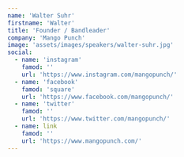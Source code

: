 ```yaml
---
name: 'Walter Suhr'
firstname: 'Walter'
title: 'Founder / Bandleader'
company: 'Mango Punch'
image: 'assets/images/speakers/walter-suhr.jpg'
social:
  - name: 'instagram'
    famod: ''
    url: 'https://www.instagram.com/mangopunch/'
  - name: 'facebook'
    famod: 'square'
    url: 'https://www.facebook.com/mangopunch/'
  - name: 'twitter'
    famod: ''
    url: 'https://www.twitter.com/mangopunch/'
  - name: link
    famod: ''
    url: 'https://www.mangopunch.com/'
---
```

